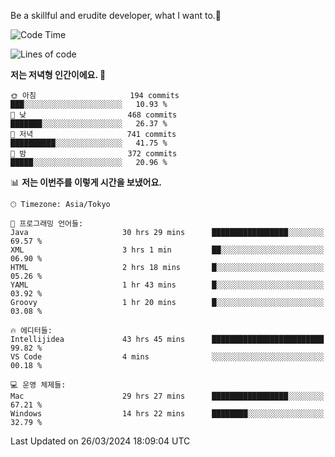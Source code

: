 Be a skillful and erudite developer, what I want to.👶

<!--START_SECTION:waka-->
![Code Time](http://img.shields.io/badge/Code%20Time-599%20hrs%2059%20mins-blue)

![Lines of code](https://img.shields.io/badge/%EC%A0%80%EB%8A%94%20%EC%97%AC%ED%83%9C%EA%B9%8C%EC%A7%80%20-1.1%20million%20%EC%A4%84%EC%9D%98%20%EC%BD%94%EB%93%9C%EB%A5%BC%20%EC%9E%91%EC%84%B1%ED%96%88%EC%96%B4%EC%9A%94.-blue)

**저는 저녁형 인간이에요. 🦉** 

```text
🌞 아침                     194 commits         ███░░░░░░░░░░░░░░░░░░░░░░   10.93 % 
🌆 낮　                     468 commits         ███████░░░░░░░░░░░░░░░░░░   26.37 % 
🌃 저녁                     741 commits         ██████████░░░░░░░░░░░░░░░   41.75 % 
🌙 밤　                     372 commits         █████░░░░░░░░░░░░░░░░░░░░   20.96 % 
```


📊 **저는 이번주를 이렇게 시간을 보냈어요.** 

```text
🕑︎ Timezone: Asia/Tokyo

💬 프로그래밍 언어들: 
Java                     30 hrs 29 mins      █████████████████░░░░░░░░   69.57 % 
XML                      3 hrs 1 min         ██░░░░░░░░░░░░░░░░░░░░░░░   06.90 % 
HTML                     2 hrs 18 mins       █░░░░░░░░░░░░░░░░░░░░░░░░   05.26 % 
YAML                     1 hr 43 mins        █░░░░░░░░░░░░░░░░░░░░░░░░   03.92 % 
Groovy                   1 hr 20 mins        █░░░░░░░░░░░░░░░░░░░░░░░░   03.08 % 

🔥 에디터들: 
Intellijidea             43 hrs 45 mins      █████████████████████████   99.82 % 
VS Code                  4 mins              ░░░░░░░░░░░░░░░░░░░░░░░░░   00.18 % 

💻 운영 체제들: 
Mac                      29 hrs 27 mins      █████████████████░░░░░░░░   67.21 % 
Windows                  14 hrs 22 mins      ████████░░░░░░░░░░░░░░░░░   32.79 % 
```


 Last Updated on 26/03/2024 18:09:04 UTC
<!--END_SECTION:waka-->
